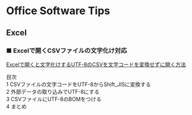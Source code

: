Office Software Tips
===

## Excel

### ■ Excelで開くCSVファイルの文字化け対応

[Excelで開くと文字化けするUTF-8のCSVを文字コードを変換せずに開く方法](http://primarytext.jp/blog/1275)

目次   
1 CSVファイルの文字コードをUTF-8からShift_JISに変換する  
2 外部データの取り込みでUTF-8にする  
3 CSVファイルにUTF-8のBOMをつける  
4 まとめ  
